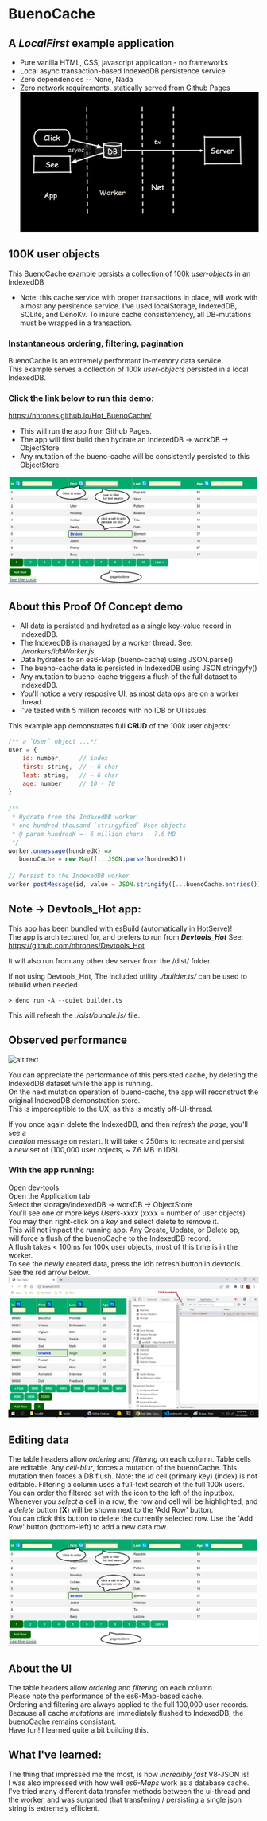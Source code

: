 # BuenoCache
## A _LocalFirst_ example application
  - Pure vanilla HTML, CSS, javascript application - no frameworks
  - Local async transaction-based IndexedDB persistence service
  - Zero dependencies -- None, Nada
  - Zero network requirements, statically served from Github Pages
![alt text](./images/LocalFirst.png)


## 100K user objects
This BuenoCache example persists a collection of 100k _user-objects_ in an IndexedDB    
  - Note: this cache service with proper transactions in place, will work with almost any persitence service.  I've used localStorage, IndexedDB, SQLite, and DenoKv. To insure cache consistentency, all DB-mutations must be wrapped in a transaction. 

### Instantaneous ordering, filtering, pagination

BuenoCache is an extremely performant in-memory data service.     
This example serves a collection of 100k _user-objects_ persisted in a local IndexedDB.    

### Click the link below to run this demo:   

https://nhrones.github.io/Hot_BuenoCache/    
  - This will run the app from Github Pages.    
  - The app will first build then hydrate an IndexedDB -> workDB -> ObjectStore    
  - Any mutation of the bueno-cache will be consistently persisted to this ObjectStore

![alt text](./images/table.png)


## About this Proof Of Concept demo

 - All data is persisted and hydrated as a single key-value record in IndexedDB.    
 - The IndexedDB is managed by a worker thread. See: _./workers/idbWorker.js_    
 - Data hydrates to an es6-Map (bueno-cache) using JSON.parse()    
 - The bueno-cache data is persisted in IndexedDB using JSON.stringyfy()    
 - Any mutation to bueno-cache triggers a flush of the full dataset to IndexedDB.    
 - You'll notice a very resposive UI, as most data ops are on a worker thread.    
 - I've tested with 5 million records with no IDB or UI issues.    

This example app demonstrates full **CRUD** of the 100k user objects:
```js
/** a `User` object ...*/
User = {
    id: number,     // index
    first: string,  // ~ 6 char 
    last: string,   // ~ 6 char 
    age: number     // 10 - 70
} 

/**
 * Hydrate from the IndexedDB worker 
 * one hundred thousand `stringyfied` User objects
 * @ param hundredK =~ 6 million chars - 7.6 MB
 */
worker.onmessage(hundredK) =>
   buenoCache = new Map([...JSON.parse(hundredK)])

// Persist to the IndexedDB worker
worker postMessage(id, value = JSON.stringify([...buenoCache.entries()]))
```

## Note -> Devtools_Hot app: 
This app has been bundled with esBuild (automatically in HotServe)!    
The app is architectured for, and prefers to run from **_Devtools_Hot_**
See: https://github.com/nhrones/Devtools_Hot

It will also run from any other dev server from the /dist/ folder.     

If not using Devtools_Hot, The included utility _./builder.ts/_ can be used to rebuild when needed.
```
> deno run -A --quiet builder.ts
```
This will refresh the _./dist/bundle.js/_ file.

## Observed performance

 ![alt text](./images/buenoCache.png)

You can appreciate the performance of this persisted cache, by deleting the IndexedDB dataset while the app is running.    
On the next mutation operation of bueno-cache, the app will reconstruct the original  IndexedDB demonstration store.   
This is imperceptible to the UX, as this is mostly off-UI-thread.   
    
If you once again delete the IndexedDB, and then _refresh the page_, you'll see a     
_creation_ message on restart. It will take < 250ms to recreate and persist    
a _new_ set of (100,000 user objects, ~ 7.6 MB in IDB).    
  
### With the app running:     
   Open dev-tools        
   Open the Application tab    
   Select the storage/indexedDB -> workDB -> ObjectStore  
   You'll see one or more keys _Users-xxxx_ (xxxx = number of  user objects)    
   You may then right-click on a _key_ and select delete to remove it.    
   This will not impact the running app.  Any Create, Update, or Delete op,    
   will force a flush of the buenoCache to the IndexedDB record.    
   A flush takes < 100ms for 100k user objects, most of this time is in the worker.   
   To see the newly created data, press the idb refresh button in devtools.  
   See the red arrow below.      
   ![BuenoCache](./images/buenoCacheIDB.png)

   ## Editing data
   The table headers allow _ordering_ and _filtering_ on each column. 
   Table cells are editable. 
   Any _cell-blur_, forces a mutation of the buenoCache. This mutation then forces a DB flush. 
   Note: the _id_ cell (primary key) (index) is not editable.
   Filtering a column uses a full-text search of the full 100k users.
   You can order the filtered set with the icon to the left of the inputbox.
   Whenever you _select_ a cell in a row, the row and cell will be highlighted, and a _delete_ button (**X**) will be shown next to the 'Add Row' button.    
   You can _click_ this button to delete the currently selected row. 
   Use the 'Add Row' button (bottom-left) to add a new data row.  
 
![alt text](./images/table.png)

 
   ## About the UI
   The table headers allow _ordering_ and _filtering_ on each column.    
   Please note the performance of the es6-Map-based cache.     
   Ordering and filtering are always applied to the full 100,000 user records.   
   Because all cache _mutations_ are immediately flushed to IndexedDB, the buenoCache remains consistant.      
   Have fun! I learned quite a bit building this.   
   
   ## What I've learned:
   The thing that impressed me the most, is how _incredibly fast_ V8-JSON is!    
   I was also impressed with how well _es6-Maps_ work as a database cache.    
   I've tried many different data transfer methods between the ui-thread and the worker, and was surprised that transfering / persisting a single json string is extremely efficient.
